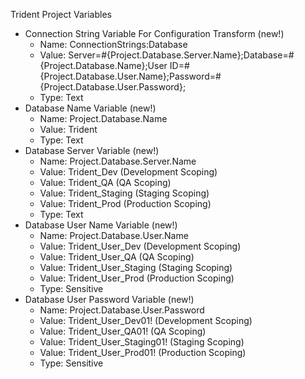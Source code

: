 Trident Project Variables
- Connection String Variable For Configuration Transform (new!)
    - Name: ConnectionStrings:Database
    - Value: Server=#{Project.Database.Server.Name};Database=#{Project.Database.Name};User ID=#{Project.Database.User.Name};Password=#{Project.Database.User.Password};
    - Type: Text
- Database Name Variable (new!)
    - Name: Project.Database.Name 
    - Value: Trident
    - Type: Text
- Database Server Variable (new!)
    - Name: Project.Database.Server.Name
    - Value: Trident_Dev (Development Scoping)
    - Value: Trident_QA (QA Scoping)
    - Value: Trident_Staging (Staging Scoping)
    - Value: Trident_Prod (Production Scoping)
    - Type: Text
- Database User Name Variable (new!)
    - Name: Project.Database.User.Name
    - Value: Trident_User_Dev (Development Scoping)
    - Value: Trident_User_QA (QA Scoping)
    - Value: Trident_User_Staging (Staging Scoping)
    - Value: Trident_User_Prod (Production Scoping)
    - Type: Sensitive
- Database User Password Variable (new!)
    - Name: Project.Database.User.Password
    - Value: Trident_User_Dev01! (Development Scoping)
    - Value: Trident_User_QA01! (QA Scoping)
    - Value: Trident_User_Staging01! (Staging Scoping)
    - Value: Trident_User_Prod01! (Production Scoping)
    - Type: Sensitive